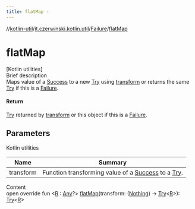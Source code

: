 ```yaml
---
title: flatMap -
---
```

//[kotlin-util](../../index.md)/[it.czerwinski.kotlin.util](../index.md)/[Failure](index.md)/[flatMap](flat-map.md)



# flatMap  
[Kotlin utilities]  
Brief description  
Maps value of a [Success](../-success/index.md) to a new [Try](../-try/index.md) using [transform]() or returns the same [Try](../-try/index.md) if this is a [Failure](index.md).  
  


#### Return  
[Try](../-try/index.md) returned by [transform]() or this object if this is a [Failure](index.md).  
  


## Parameters  
  
Kotlin utilities  
  
|  Name|  Summary| 
|---|---|
| transform| Function transforming value of a [Success](../-success/index.md) to a [Try](../-try/index.md).
  
  
Content  
open override fun <[R](flat-map.md) : [Any](https://kotlinlang.org/api/latest/jvm/stdlib/kotlin/-any/index.html)?> [flatMap](flat-map.md)(transform: ([Nothing](https://kotlinlang.org/api/latest/jvm/stdlib/kotlin/-nothing/index.html)) -> [Try](../-try/index.md)<[R](flat-map.md)>): [Try](../-try/index.md)<[R](flat-map.md)>  



